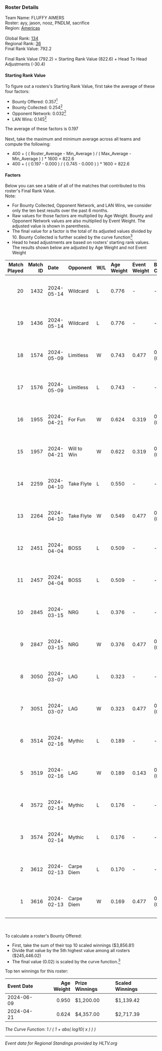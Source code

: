 ### Roster Details<br />
Team Name: FLUFFY AIMERS<br />
Roster: ayy, jason, nooz, PNDLM, sacrifice<br />
Region: [Americas]( ../standings_americas.md)<br />
<br />
Global Rank: [134](../standings_global.md)<br />
Regional Rank: [36]( ../standings_americas.md)<br />
Final Rank Value:  792.2<br />
<br />
Final Rank Value (792.2) = Starting Rank Value (822.6) + Head To Head Adjustments (-30.4)<br />

#### Starting Rank Value<br />
To figure out a rosters's Starting Rank Value, first take the average of these four factors:<br />
- Bounty Offered: 0.357[<sup>1</sup>](#table2)
- Bounty Collected: 0.254[<sup>2</sup>](#table1)
- Opponent Network: 0.032[<sup>2</sup>](#table1)
- LAN Wins: 0.145[<sup>2</sup>](#table1)

The average of these factors is 0.197<br />
<br />
Next, take the maximum and minimum average across all teams and compute the following:<br />
- 400 + ( ( Roster_Average - Min_Average ) / ( Max_Average - Min_Average ) ) * 1600 = 822.6
- 400 + ( ( 0.197 - 0.000 ) / ( 0.745 - 0.000 ) ) * 1600 = 822.6


#### Factors<br />
Below you can see a table of all of the matches that contributed to this roster's Final Rank Value.<br />
Note:<br />

- For Bounty Collected, Opponent Network, and LAN Wins, we consider only the ten best results over the past 6 months.
- Raw values for those factors are multiplied by Age Weight. Bounty and Opponent Network values are also multiplied by Event Weight. The adjusted value is shown in parenthesis.
- The final value for a factor is the total of its adjusted values divided by 10. Bounty Collected is further scaled by the curve function[<sup>3</sup>](#curveFunction)
- Head to head adjustments are based on rosters' starting rank values. The results shown below are adjusted by Age Weight and not Event Weight
<span id="table1"></span><br />


| Match Played | Match ID | Date       | Opponent    | W/L | Age Weight | Event Weight | Bounty Collected | Opponent Network | LAN Wins  | H2H Adj. | Roster                                 |
| -: | -: | :- | :- | :- | :- | :- | :- | :- | :- | -: | :- |
|           20 |     1432 | 2024-05-14 | Wildcard    | L   | 0.776      | -            | -                | -                | -         |    -6.56 | ayy, jason, nooz, PNDLM, sacrifice     |
|           19 |     1436 | 2024-05-14 | Wildcard    | L   | 0.776      | -            | -                | -                | -         |    -6.93 | ayy, jason, nooz, PNDLM, sacrifice     |
|           18 |     1574 | 2024-05-09 | Limitless   | W   | 0.743      | 0.477        | 0.002 (0.001)    | 0.214 (0.076)    | 0 (0.000) |     7.78 | ayy, jason, nooz, PNDLM, sacrifice     |
|           17 |     1576 | 2024-05-09 | Limitless   | L   | 0.743      | -            | -                | -                | -         |   -16.03 | ayy, jason, nooz, PNDLM, sacrifice     |
|           16 |     1955 | 2024-04-21 | For Fun     | W   | 0.624      | 0.319        | 0.006 (0.001)    | 0.026 (0.005)    | 1 (0.624) |     6.92 | ayy, brett, Fr3nk1e, jason, PNDLM      |
|           15 |     1957 | 2024-04-21 | Will to Win | W   | 0.622      | 0.319        | 0.001 (0.000)    | 0.000 (0.000)    | 1 (0.622) |     3.50 | ayy, brett, Fr3nk1e, jason, PNDLM      |
|           14 |     2259 | 2024-04-10 | Take Flyte  | L   | 0.550      | -            | -                | -                | -         |   -10.57 | ayy, intra, jason, PNDLM, sacrifice    |
|           13 |     2264 | 2024-04-10 | Take Flyte  | W   | 0.549      | 0.477        | 0.003 (0.001)    | 0.245 (0.064)    | 0 (0.000) |     6.83 | ayy, jason, nooz, PNDLM, sacrifice     |
|           12 |     2451 | 2024-04-04 | BOSS        | L   | 0.509      | -            | -                | -                | -         |    -7.43 | ayy, intra, jason, nooz, sacrifice     |
|           11 |     2457 | 2024-04-04 | BOSS        | L   | 0.509      | -            | -                | -                | -         |    -7.77 | ayy, intra, jason, PNDLM, sacrifice    |
|           10 |     2845 | 2024-03-15 | NRG         | L   | 0.376      | -            | -                | -                | -         |    -4.88 | ayy, intra, jason, PNDLM, sacrifice    |
|            9 |     2847 | 2024-03-15 | NRG         | W   | 0.376      | 0.477        | 0.026 (0.005)    | 0.515 (0.092)    | 0 (0.000) |     7.12 | ayy, intra, jason, PNDLM, sacrifice    |
|            8 |     3050 | 2024-03-07 | LAG         | L   | 0.323      | -            | -                | -                | -         |    -3.70 | ayy, jason, LEARSI, PNDLM, sacrifice   |
|            7 |     3051 | 2024-03-07 | LAG         | W   | 0.323      | 0.477        | 0.020 (0.003)    | 0.417 (0.064)    | 0 (0.000) |     6.61 | ayy, jason, LEARSI, PNDLM, sacrifice   |
|            6 |     3514 | 2024-02-16 | Mythic      | L   | 0.189      | -            | -                | -                | -         |    -2.63 | intra, jason, LEARSI, PNDLM, sacrifice |
|            5 |     3519 | 2024-02-16 | LAG         | W   | 0.189      | 0.143        | 0.020 (0.001)    | 0.417 (0.011)    | 0 (0.000) |     3.97 | intra, jason, LEARSI, PNDLM, sacrifice |
|            4 |     3572 | 2024-02-14 | Mythic      | L   | 0.176      | -            | -                | -                | -         |    -2.48 | intra, jason, LEARSI, PNDLM, sacrifice |
|            3 |     3574 | 2024-02-14 | Mythic      | L   | 0.176      | -            | -                | -                | -         |    -2.52 | intra, jason, LEARSI, PNDLM, sacrifice |
|            2 |     3612 | 2024-02-13 | Carpe Diem  | L   | 0.170      | -            | -                | -                | -         |    -3.50 | intra, jason, LEARSI, PNDLM, sacrifice |
|            1 |     3616 | 2024-02-13 | Carpe Diem  | W   | 0.169      | 0.477        | 0.008 (0.001)    | 0.065 (0.005)    | 0 (0.000) |     1.86 | intra, jason, LEARSI, PNDLM, sacrifice |

<br />
<span id="table2"></span><br />
To calculate a roster's Bounty Offered:<br />

- First, take the sum of their top 10 scaled winnings ($3,856.81)
- Divide that value by the 5th highest value among all rosters ($245,446.02)
- The final value (0.02) is scaled by the curve function.[<sup>3</sup>](#curveFunction)

Top ten winnings for this roster:<br />

| Event Date | Age Weight | Prize Winnings | Scaled Winnings |
| :- | -: | :- | :- |
| 2024-06-09 |      0.950 | $1,200.00      | $1,139.42       |
| 2024-04-21 |      0.624 | $4,357.00      | $2,717.39       |


<span id="curveFunction"></span>_The Curve Function: 1 / ( 1 + abs( log10( x ) ) )_<br />

---
_Event data for Regional Standings provided by HLTV.org_<br />
